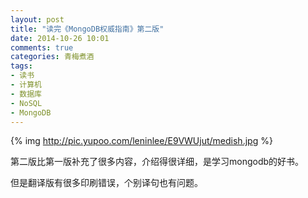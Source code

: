 ```yaml
---
layout: post
title: "读完《MongoDB权威指南》第二版"
date: 2014-10-26 10:01
comments: true
categories: 青梅煮酒
tags:
- 读书
- 计算机
- 数据库
- NoSQL
- MongoDB
---
```


{% img http://pic.yupoo.com/leninlee/E9VWUjut/medish.jpg %}

第二版比第一版补充了很多内容，介绍得很详细，是学习mongodb的好书。

但是翻译版有很多印刷错误，个别译句也有问题。
